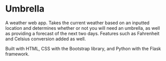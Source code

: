 # Umbrella

A weather web app. Takes the current weather based on an inputted location and determines whether or not you will need an umbrella, as well as providing a forecast of the next two days. Features such as Fahrenheit and Celsius conversion added as well. 

Built with HTML, CSS with the Bootstrap library, and Python with the Flask framework.

